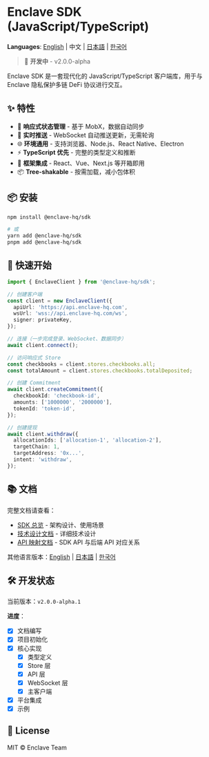 # Enclave SDK (JavaScript/TypeScript)

**Languages**: [English](./README.md) | 中文 | [日本語](./README.ja.md) | [한국어](./README.ko.md)

> 🚧 **开发中** - v2.0.0-alpha

Enclave SDK 是一套现代化的 JavaScript/TypeScript 客户端库，用于与 Enclave 隐私保护多链 DeFi 协议进行交互。

## ✨ 特性

- 🔄 **响应式状态管理** - 基于 MobX，数据自动同步
- 🔌 **实时推送** - WebSocket 自动推送更新，无需轮询
- 🌐 **环境通用** - 支持浏览器、Node.js、React Native、Electron
- ⚡ **TypeScript 优先** - 完整的类型定义和推断
- 🎯 **框架集成** - React、Vue、Next.js 等开箱即用
- 📦 **Tree-shakable** - 按需加载，减小包体积

## 📦 安装

```bash
npm install @enclave-hq/sdk

# 或
yarn add @enclave-hq/sdk
pnpm add @enclave-hq/sdk
```

## 🚀 快速开始

```typescript
import { EnclaveClient } from '@enclave-hq/sdk';

// 创建客户端
const client = new EnclaveClient({
  apiUrl: 'https://api.enclave-hq.com',
  wsUrl: 'wss://api.enclave-hq.com/ws',
  signer: privateKey,
});

// 连接（一步完成登录、WebSocket、数据同步）
await client.connect();

// 访问响应式 Store
const checkbooks = client.stores.checkbooks.all;
const totalAmount = client.stores.checkbooks.totalDeposited;

// 创建 Commitment
await client.createCommitment({
  checkbookId: 'checkbook-id',
  amounts: ['1000000', '2000000'],
  tokenId: 'token-id',
});

// 创建提现
await client.withdraw({
  allocationIds: ['allocation-1', 'allocation-2'],
  targetChain: 1,
  targetAddress: '0x...',
  intent: 'withdraw',
});
```

## 📚 文档

完整文档请查看：

- [SDK 总览](./docs/SDK_OVERVIEW.md) - 架构设计、使用场景
- [技术设计文档](./docs/SDK_JS_DESIGN.md) - 详细技术设计
- [API 映射文档](./docs/SDK_API_MAPPING.md) - SDK API 与后端 API 对应关系

其他语言版本：[English](./README.en.md) | [日本語](./README.ja.md) | [한국어](./README.ko.md)

## 🛠️ 开发状态

当前版本：`v2.0.0-alpha.1`

**进度**：
- [x] 文档编写
- [x] 项目初始化
- [x] 核心实现
  - [x] 类型定义
  - [x] Store 层
  - [x] API 层
  - [x] WebSocket 层
  - [x] 主客户端
- [x] 平台集成
- [x] 示例

## 📄 License

MIT © Enclave Team

